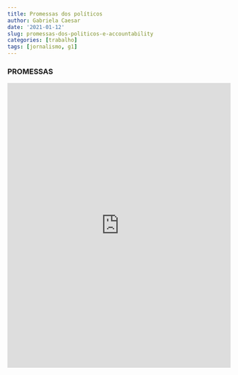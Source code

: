 ```yaml
---
title: Promessas dos políticos
author: Gabriela Caesar
date: '2021-01-12'
slug: promessas-dos-politicos-e-accountability
categories: [trabalho]
tags: [jornalismo, g1]
---
```


### PROMESSAS

<iframe src="https://www.linkedin.com/embed/feed/update/urn:li:share:6884865812490944513" height="644" width="504" frameborder="0" allowfullscreen="" title="Publicação incorporada"></iframe>
